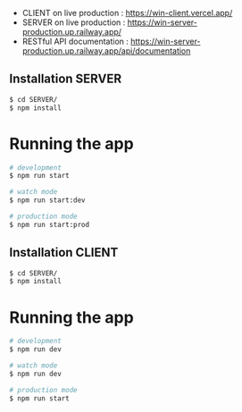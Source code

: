 - CLIENT on live production : https://win-client.vercel.app/
- SERVER on live production : https://win-server-production.up.railway.app/
- RESTful API documentation : https://win-server-production.up.railway.app/api/documentation


## Installation SERVER

```bash
$ cd SERVER/
$ npm install
```

# Running the app

```bash
# development
$ npm run start

# watch mode
$ npm run start:dev

# production mode
$ npm run start:prod
```

## Installation CLIENT

```bash
$ cd SERVER/
$ npm install
```

# Running the app

```bash
# development
$ npm run dev

# watch mode
$ npm run dev

# production mode
$ npm run start
```
